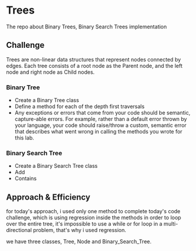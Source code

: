 # Trees

The repo about  Binary Trees, Binary Search Trees implementation

## Challenge

Trees are non-linear data structures that represent nodes connected by edges. Each tree consists of a root node as the Parent node, and the left node and right node as Child nodes.

### Binary Tree

+ Create a Binary Tree class
+ Define a method for each of the depth first traversals
+ Any exceptions or errors that come from your code should be semantic, capture-able errors. For example, rather than a default error thrown by your language, your code should raise/throw a custom, semantic error that describes what went wrong in calling the methods you wrote for this lab.

### Binary Search Tree

 + Create a Binary Search Tree class
 + Add
 + Contains

## Approach & Efficiency

for today's approach, i used only one method to complete today's code challenge, which is using regression inside the methods in order to loop over the entire tree, it's impossible to use a while or for loop in a multi-directional problem, that's why i used regression.

we have three classes, Tree, Node and Binary_Search_Tree.

